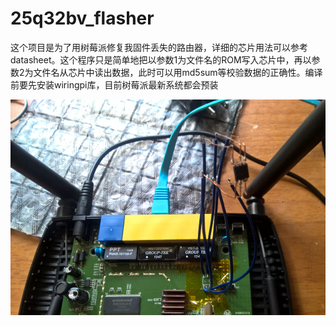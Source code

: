 # 25q32bv_flasher
这个项目是为了用树莓派修复我固件丢失的路由器，详细的芯片用法可以参考datasheet。这个程序只是简单地把以参数1为文件名的ROM写入芯片中，再以参数2为文件名从芯片中读出数据，此时可以用md5sum等校验数据的正确性。编译前要先安装wiringpi库，目前树莓派最新系统都会预装

 ![image](https://github.com/chenzhiwo/25q32bv_flasher/blob/master/img/25q32bv.jpg)

